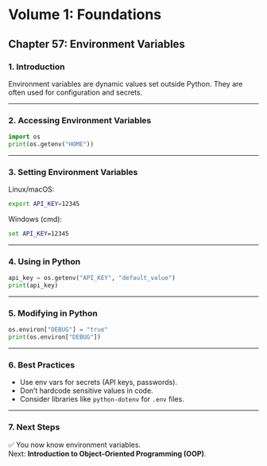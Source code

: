 # Volume 1: Foundations
## Chapter 57: Environment Variables

### 1. Introduction
Environment variables are dynamic values set outside Python. They are often used for configuration and secrets.

---

### 2. Accessing Environment Variables
```python
import os
print(os.getenv("HOME"))
```

---

### 3. Setting Environment Variables
Linux/macOS:
```bash
export API_KEY=12345
```
Windows (cmd):
```cmd
set API_KEY=12345
```

---

### 4. Using in Python
```python
api_key = os.getenv("API_KEY", "default_value")
print(api_key)
```

---

### 5. Modifying in Python
```python
os.environ["DEBUG"] = "true"
print(os.environ["DEBUG"])
```

---

### 6. Best Practices
- Use env vars for secrets (API keys, passwords).  
- Don’t hardcode sensitive values in code.  
- Consider libraries like `python-dotenv` for `.env` files.  

---

### 7. Next Steps
✅ You now know environment variables.  
Next: **Introduction to Object-Oriented Programming (OOP)**.

